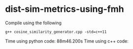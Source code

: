 # dist-sim-metrics-using-fmh
Compile using the following
```
g++ cosine_similarity_generator.cpp -std=c++11
```

Time using python code: 88m46.200s
Time using c++ code: 
